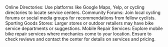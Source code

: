 Online Directories: Use platforms like Google Maps, Yelp, or
cycling directories to locate service centers.
Community Forums: Join local cycling forums or social media groups for recommendations from fellow cyclists.
Sporting Goods Stores: Larger stores or outdoor retailers may have bike service departments or suggestions.
Mobile Repair Services: Explore mobile bike repair services where mechanics come to your location.
Ensure to check reviews and contact the center for details on services and pricing.






